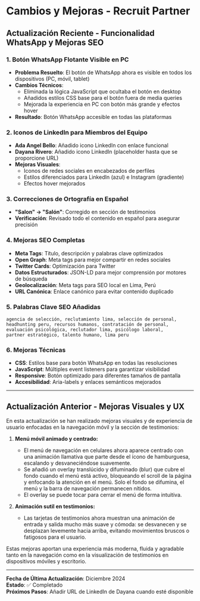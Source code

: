 # Cambios y Mejoras - Recruit Partner

## Actualización Reciente - Funcionalidad WhatsApp y Mejoras SEO

### 1. **Botón WhatsApp Flotante Visible en PC**
- **Problema Resuelto**: El botón de WhatsApp ahora es visible en todos los dispositivos (PC, móvil, tablet)
- **Cambios Técnicos**: 
  - Eliminada la lógica JavaScript que ocultaba el botón en desktop
  - Añadidos estilos CSS base para el botón fuera de media queries
  - Mejorada la experiencia en PC con botón más grande y efectos hover
- **Resultado**: Botón WhatsApp accesible en todas las plataformas

### 2. **Iconos de LinkedIn para Miembros del Equipo**
- **Ada Angel Bello**: Añadido icono LinkedIn con enlace funcional
- **Dayana Rivero**: Añadido icono LinkedIn (placeholder hasta que se proporcione URL)
- **Mejoras Visuales**: 
  - Iconos de redes sociales en encabezados de perfiles
  - Estilos diferenciados para LinkedIn (azul) e Instagram (gradiente)
  - Efectos hover mejorados

### 3. **Correcciones de Ortografía en Español**
- **"Salon" → "Salón"**: Corregido en sección de testimonios
- **Verificación**: Revisado todo el contenido en español para asegurar precisión

### 4. **Mejoras SEO Completas**
- **Meta Tags**: Título, descripción y palabras clave optimizados
- **Open Graph**: Meta tags para mejor compartir en redes sociales
- **Twitter Cards**: Optimización para Twitter
- **Datos Estructurados**: JSON-LD para mejor comprensión por motores de búsqueda
- **Geolocalización**: Meta tags para SEO local en Lima, Perú
- **URL Canónica**: Enlace canónico para evitar contenido duplicado

### 5. **Palabras Clave SEO Añadidas**
```
agencia de selección, reclutamiento lima, selección de personal, 
headhunting peru, recursos humanos, contratación de personal, 
evaluación psicológica, reclutador lima, psicólogo laboral, 
partner estratégico, talento humano, lima peru
```

### 6. **Mejoras Técnicas**
- **CSS**: Estilos base para botón WhatsApp en todas las resoluciones
- **JavaScript**: Múltiples event listeners para garantizar visibilidad
- **Responsive**: Botón optimizado para diferentes tamaños de pantalla
- **Accesibilidad**: Aria-labels y enlaces semánticos mejorados

---

## Actualización Anterior - Mejoras Visuales y UX

En esta actualización se han realizado mejoras visuales y de experiencia de usuario enfocadas en la navegación móvil y la sección de testimonios:

1. **Menú móvil animado y centrado:**
   - El menú de navegación en celulares ahora aparece centrado con una animación llamativa que parte desde el ícono de hamburguesa, escalando y desvaneciéndose suavemente.
   - Se añadió un overlay translúcido y difuminado (blur) que cubre el fondo cuando el menú está activo, bloqueando el scroll de la página y enfocando la atención en el menú. Solo el fondo se difumina, el menú y la barra de navegación permanecen nítidos.
   - El overlay se puede tocar para cerrar el menú de forma intuitiva.

2. **Animación sutil en testimonios:**
   - Las tarjetas de testimonios ahora muestran una animación de entrada y salida mucho más suave y cómoda: se desvanecen y se desplazan levemente hacia arriba, evitando movimientos bruscos o fatigosos para el usuario.

Estas mejoras aportan una experiencia más moderna, fluida y agradable tanto en la navegación como en la visualización de testimonios en dispositivos móviles y escritorio.

---

**Fecha de Última Actualización**: Diciembre 2024  
**Estado**: ✅ Completado  
**Próximos Pasos**: Añadir URL de LinkedIn de Dayana cuando esté disponible
